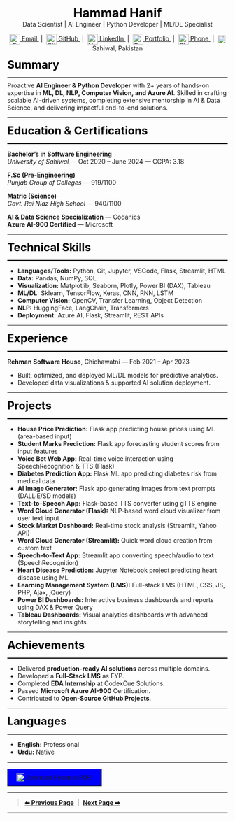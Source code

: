 <p align="center">
    <span style="color:black; font-size:2em;"><strong>Hammad Hanif</strong></span><br>
    Data Scientist | AI Engineer | Python Developer | ML/DL Specialist<br>
</p>

<p align="center">
    <a href="mailto:hamadhanif267@gmail.com" title="Email">
        <img src="https://cdn.jsdelivr.net/npm/@fortawesome/fontawesome-free@6.4.2/svgs/solid/envelope.svg" alt="Email" width="24" style="vertical-align:middle;"/> Email
    </a> &nbsp;|&nbsp;
    <a href="https://github.com/hammadhanif267" title="GitHub">
        <img src="https://cdn.jsdelivr.net/npm/@fortawesome/fontawesome-free@6.4.2/svgs/brands/github.svg" alt="GitHub" width="24" style="vertical-align:middle;"/> GitHub
    </a> &nbsp;|&nbsp;
    <a href="https://www.linkedin.com/in/hammad-hanif-153a182bb/" title="LinkedIn">
        <img src="https://cdn.jsdelivr.net/npm/@fortawesome/fontawesome-free@6.4.2/svgs/brands/linkedin.svg" alt="LinkedIn" width="24" style="vertical-align:middle;"/> LinkedIn
    </a> &nbsp;|&nbsp;
    <a href="https://hammadhanif267.github.io/My_AI_Portfolio/" title="Portfolio">
        <img src="https://cdn.jsdelivr.net/npm/@fortawesome/fontawesome-free@6.4.2/svgs/solid/briefcase.svg" alt="Portfolio" width="24" style="vertical-align:middle;"/> Portfolio
    </a> &nbsp;|&nbsp;
    <a href="tel:+923017379199" title="Phone">
        <img src="https://cdn.jsdelivr.net/npm/@fortawesome/fontawesome-free@6.4.2/svgs/solid/phone.svg" alt="Phone" width="24" style="vertical-align:middle;"/> Phone
    </a> &nbsp;|&nbsp;
    <span title="Location">
        <img src="https://cdn.jsdelivr.net/npm/@fortawesome/fontawesome-free@6.4.2/svgs/solid/location-dot.svg" alt="Location" width="18" style="vertical-align:middle;"/> Sahiwal, Pakistan
    </span>
</p>


<span style="color:black; font-size:1.8em;"><strong>Summary</strong></span>
<div style="height:2px; background-color:#000; margin:8px 0;"></div>
<p style="margin-top:4px;">
    Proactive <strong>AI Engineer & Python Developer</strong> with 2+ years of hands-on expertise in <strong>ML, DL, NLP, Computer Vision, and Azure AI</strong>. Skilled in crafting scalable AI-driven systems, completing extensive mentorship in AI & Data Science, and delivering impactful end-to-end solutions.
</p>

---

<span style="color:black; font-size:1.8em;"><strong>Education & Certifications</strong></span>
<div style="height:2px; background-color:#000; margin:8px 0;"></div>

<strong>Bachelor’s in Software Engineering</strong>  
<em>University of Sahiwal</em> — Oct 2020 – June 2024 — CGPA: 3.18  

<strong>F.Sc (Pre-Engineering)</strong>  
<em>Punjab Group of Colleges</em> — 919/1100  

<strong>Matric (Science)</strong>  
<em>Govt. Rai Niaz High School</em> — 940/1100  

<strong>AI & Data Science Specialization</strong> — Codanics  
<strong>Azure AI-900 Certified</strong> — Microsoft  

---

<span style="color:black; font-size:1.8em;"><strong>Technical Skills</strong></span>
<div style="height:2px; background-color:#000; margin:8px 0;"></div>

- <strong>Languages/Tools:</strong> Python, Git, Jupyter, VSCode, Flask, Streamlit, HTML  
- <strong>Data:</strong> Pandas, NumPy, SQL  
- <strong>Visualization:</strong> Matplotlib, Seaborn, Plotly, Power BI (DAX), Tableau  
- <strong>ML/DL:</strong> Sklearn, TensorFlow, Keras, CNN, RNN, LSTM  
- <strong>Computer Vision:</strong> OpenCV, Transfer Learning, Object Detection  
- <strong>NLP:</strong> HuggingFace, LangChain, Transformers  
- <strong>Deployment:</strong> Azure AI, Flask, Streamlit, REST APIs  

---

<span style="color:black; font-size:1.8em;"><strong>Experience</strong></span>
<div style="height:2px; background-color:#000; margin:8px 0;"></div>

<strong>Rehman Software House</strong>, Chichawatni — Feb 2021 – Apr 2023  

- Built, optimized, and deployed ML/DL models for predictive analytics.  
- Developed data visualizations & supported AI solution deployment.  

---

<span style="color:black; font-size:1.8em;"><strong>Projects</strong></span>
<div style="height:2px; background-color:#000; margin:8px 0;"></div>

- <strong>House Price Prediction:</strong> Flask app predicting house prices using ML (area-based input)  
- <strong>Student Marks Prediction:</strong> Flask app forecasting student scores from input features  
- <strong>Voice Bot Web App:</strong> Real-time voice interaction using SpeechRecognition & TTS (Flask)  
- <strong>Diabetes Prediction App:</strong> Flask ML app predicting diabetes risk from medical data  
- <strong>AI Image Generator:</strong> Flask app generating images from text prompts (DALL·E/SD models)  
- <strong>Text-to-Speech App:</strong> Flask-based TTS converter using gTTS engine  
- <strong>Word Cloud Generator (Flask):</strong> NLP-based word cloud visualizer from user text input  
- <strong>Stock Market Dashboard:</strong> Real-time stock analysis (Streamlit, Yahoo API)  
- <strong>Word Cloud Generator (Streamlit):</strong> Quick word cloud creation from custom text  
- <strong>Speech-to-Text App:</strong> Streamlit app converting speech/audio to text (SpeechRecognition)  
- <strong>Heart Disease Prediction:</strong> Jupyter Notebook project predicting heart disease using ML  
- <strong>Learning Management System (LMS):</strong> Full-stack LMS (HTML, CSS, JS, PHP, Ajax, jQuery)  
- <strong>Power BI Dashboards:</strong> Interactive business dashboards and reports using DAX & Power Query  
- <strong>Tableau Dashboards:</strong> Visual analytics dashboards with advanced storytelling and insights

---
<span style="color:black; font-size:1.8em;"><strong>Achievements</strong></span>
<div style="height:2px; background-color:#000; margin:8px 0;"></div>

- Delivered <strong>production-ready AI solutions</strong> across multiple domains.  
- Developed a <strong>Full-Stack LMS</strong> as FYP.  
- Completed <strong>EDA Internship</strong> at CodexCue Solutions.  
- Passed <strong>Microsoft Azure AI-900</strong> Certification.  
- Contributed to <strong>Open-Source GitHub Projects</strong>.  

---

<span style="color:black; font-size:1.8em;"><strong>Languages</strong></span>
<div style="height:2px; background-color:#000; margin:8px 0;"></div>

- <strong>English:</strong> Professional  
- <strong>Urdu:</strong> Native  

<div style="height:2px; background-color:#000; margin:8px 0;"></div>

<button style="text-align:center; border: 1px solid black;
    padding: 10px 20px;
    background: blue;
    color: white;">
[<img src="https://cdn.jsdelivr.net/npm/@fortawesome/fontawesome-free@6.4.2/svgs/solid/file-pdf.svg" alt="PDF" width="18" style="vertical-align:middle; "/> Download Resume (PDF)](Hammad_Hanif_Resume.pdf)
</button>

----

> [**⬅ Previous Page**](skills.md) &nbsp;|&nbsp; [**Next Page ➡**](about.md)
<div style="height:2px; background-color:#000; margin:8px 0;"></div>
